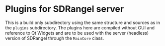 <h1>Plugins for SDRangel server</h1>

This is a build only subdirectory using the same structure and sources as in the `plugins` subdirectory. The plugins here are compiled without GUI and reference to Qt Widgets and are to be used with the server (headless) version of SDRangel through the `MainCore` class.